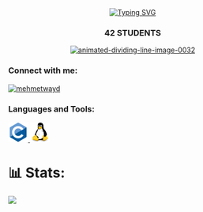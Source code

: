 <div align="center">
    <a href="https://git.io/typing-svg">
        <img src="https://readme-typing-svg.demolab.com?font=Oleo+Script&size=22&pause=1000&color=FF7F00&center=true&vCenter=true&repeat=false&width=435&lines=Hi!+I'm+Mehmet+Aydınoğlu+!;" alt="Typing SVG" />
    </a>
</div>


<h3 align="center">42 STUDENTS</h3>

<div align="center">
    <a href="https://www.animatedimages.org/cat-dividing-lines-134.htm">
        <img src="https://www.animatedimages.org/data/media/134/animated-dividing-line-image-0032.gif" border="0" alt="animated-dividing-line-image-0032" />
    </a>
</div>


<h3 align="left">Connect with me:</h3>
<p align="left">
<a href="https://instagram.com/mehmetwayd" target="blank"><img align="center" src="https://raw.githubusercontent.com/rahuldkjain/github-profile-readme-generator/master/src/images/icons/Social/instagram.svg" alt="mehmetwayd" height="30" width="40" /></a>
</p>

<h3 align="left">Languages and Tools:</h3>
<p align="left"> <a href="https://www.cprogramming.com/" target="_blank" rel="noreferrer"> <img src="https://raw.githubusercontent.com/devicons/devicon/master/icons/c/c-original.svg" alt="c" width="40" height="40"/> </a> <a href="https://www.linux.org/" target="_blank" rel="noreferrer"> <img src="https://raw.githubusercontent.com/devicons/devicon/master/icons/linux/linux-original.svg" alt="linux" width="40" height="40"/> </a> </p>

# 📊 Stats:
![](https://github-readme-stats.vercel.app/api?username=meaydino&theme=dark&hide_border=false&include_all_commits=false&count_private=false)<br/>
